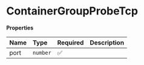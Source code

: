 # ContainerGroupProbeTcp

**Properties**

| Name | Type     | Required | Description |
| :--- | :------- | :------- | :---------- |
| port | `number` | ✅       |             |

